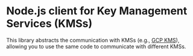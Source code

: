 # Node.js client for Key Management Services (KMSs)

This library abstracts the communication with KMSs (e.g., [GCP KMS](https://cloud.google.com/security-key-management)), allowing you to use the same code to communicate with different KMSs.
